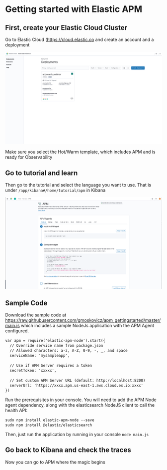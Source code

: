 # Getting started with Elastic APM

## First, create your Elastic Cloud Cluster 

Go to Elastic Cloud (https://cloud.elastic.co and create an account and a deployment

![Elastic Cloud](https://github.com/gmoskovicz/apm_gettingstarted/blob/master/cloud.png?raw=true)

Make sure you select the Hot/Warm template, which includes APM and is ready for Observability

## Go to tutorial and learn

Then go to the tutorial and select the language you want to use. That is under `/app/kibana#/home/tutorial/apm` in Kibana

![Elastic Tutorial](https://github.com/gmoskovicz/apm_gettingstarted/blob/master/tutorial.png?raw=true)

## Sample Code

Download the sample code at https://raw.githubusercontent.com/gmoskovicz/apm_gettingstarted/master/main.js which includes a sample NodeJs application with the APM Agent configured.

```
var apm = require('elastic-apm-node').start({
  // Override service name from package.json
  // Allowed characters: a-z, A-Z, 0-9, -, _, and space
  serviceName: 'mysampleapp',

  // Use if APM Server requires a token
  secretToken: 'xxxxx',

  // Set custom APM Server URL (default: http://localhost:8200)
  serverUrl: 'https://xxxx.apm.us-east-1.aws.cloud.es.io:xxxx'
})
```

Run the prerequisites in your console. You will need to add the APM Node agent dependency, along with the elasticsearch NodeJS client to call the health API:

```
sudo npm install elastic-apm-node --save
sudo npm install @elastic/elasticsearch
```

Then, just run the application by running in your console `node main.js`

## Go back to Kibana and check the traces

Now you can go to APM where the magic begins
